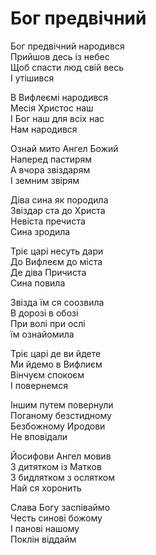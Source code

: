 Бог предвічний
================================================================

Бог предвічний народився  
Прийшов десь із небес  
Щоб спасти люд свій весь  
І утішився

В Вифлеємі народився  
Месія Христос наш  
І Бог наш для всіх нас  
Нам народився

Ознай мито Ангел Божий  
Наперед пастирям  
А вчора звіздарям  
І земним звірям

Діва сина як породила  
Звіздар ста до Христа  
Невіста пречиста  
Сина зродила

Тріє царі несуть дари  
До Вифлеєм до міста  
Де діва Причиста  
Сина повила

Звізда їм ся соозвила  
В дорозі в обозі  
При волі при ослі  
їм ознайомила

Тріє царі де ви йдете  
Ми йдемо в Вифлиєм  
Вінчуєм спокоєм  
І повернемся

Іншим путем повернули  
Поганому безстидному  
Безбожному Иродови  
Не вповідали

Йосифови Ангел мовив  
3 дитятком із Матков  
3 бидлятком з ослятком  
Най ся хоронить

Слава Богу заспіваймо  
Честь синові божому  
І панові нашому  
Поклін віддайм
